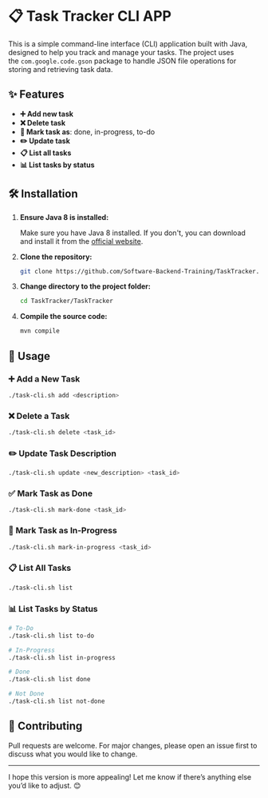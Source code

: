 # 📋 Task Tracker CLI APP

This is a simple command-line interface (CLI) application built with Java, designed to help you track and manage your tasks. The project uses the `com.google.code.gson` package to handle JSON file operations for storing and retrieving task data.

## ✨ Features

- **➕ Add new task**
- **❌ Delete task**
- **🔄 Mark task as**: done, in-progress, to-do
- **✏️ Update task**
- **📋 List all tasks**
- **📊 List tasks by status**

## 🛠️ Installation

1. **Ensure Java 8 is installed:**

   Make sure you have Java 8 installed. If you don't, you can download and install it from the [official website](https://www.oracle.com/java/technologies/javase/javase8-archive-downloads.html).

1. **Clone the repository:**
   
   ```bash
   git clone https://github.com/Software-Backend-Training/TaskTracker.git
   ```

2. **Change directory to the project folder:**
   
   ```bash
   cd TaskTracker/TaskTracker
   ```

3. **Compile the source code:**
   
   ```bash
   mvn compile
   ```

## 🚀 Usage

### ➕ Add a New Task

```bash
./task-cli.sh add <description>
```

### ❌ Delete a Task

```bash
./task-cli.sh delete <task_id>
```

### ✏️ Update Task Description

```bash
./task-cli.sh update <new_description> <task_id>
```

### ✅ Mark Task as Done

```bash
./task-cli.sh mark-done <task_id>
```

### 🔄 Mark Task as In-Progress

```bash
./task-cli.sh mark-in-progress <task_id>
```

### 📋 List All Tasks

```bash
./task-cli.sh list
```

### 📊 List Tasks by Status

```bash
# To-Do
./task-cli.sh list to-do

# In-Progress
./task-cli.sh list in-progress

# Done
./task-cli.sh list done

# Not Done
./task-cli.sh list not-done
```

## 🤝 Contributing

Pull requests are welcome. For major changes, please open an issue first to discuss what you would like to change.

---

I hope this version is more appealing! Let me know if there’s anything else you’d like to adjust. 😊
